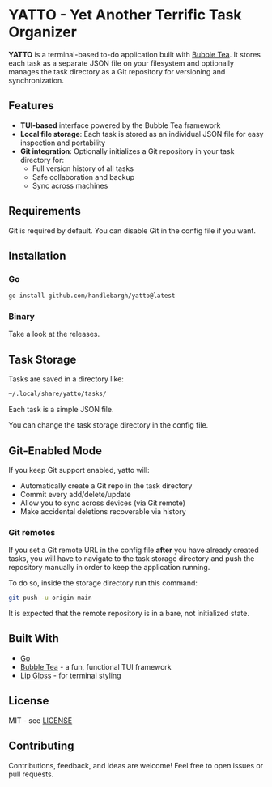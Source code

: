# YATTO - Yet Another Terrific Task Organizer

**YATTO** is a terminal-based to-do application built with
[Bubble Tea](https://github.com/charmbracelet/bubbletea). It stores each task as
a separate JSON file on your filesystem and optionally manages the
task directory as a Git repository for versioning and synchronization.

## Features

- **TUI-based** interface powered by the Bubble Tea framework
- **Local file storage**: Each task is stored as an individual JSON file for easy inspection and portability
- **Git integration**: Optionally initializes a Git repository in your task directory for:
  - Full version history of all tasks
  - Safe collaboration and backup
  - Sync across machines

## Requirements

Git is required by default. You can disable Git in the config file if you want.

## Installation

### Go

```bash
go install github.com/handlebargh/yatto@latest
```

### Binary

Take a look at the releases.

## Task Storage

Tasks are saved in a directory like:

```bash
~/.local/share/yatto/tasks/
```

Each task is a simple JSON file.

You can change the task storage directory in the config file.

## Git-Enabled Mode

If you keep Git support enabled, yatto will:

- Automatically create a Git repo in the task directory
- Commit every add/delete/update
- Allow you to sync across devices (via Git remote)
- Make accidental deletions recoverable via history

### Git remotes

If you set a Git remote URL in the config file **after**
you have already created tasks, you will have to navigate
to the task storage directory and push the repository manually
in order to keep the application running.

To do so, inside the storage directory run this command:

```bash
git push -u origin main
```

It is expected that the remote repository is in a bare, not initialized state.

## Built With

- [Go](https://go.dev)
- [Bubble Tea](https://github.com/charmbracelet/bubbletea) - a fun, functional TUI framework
- [Lip Gloss](https://github.com/charmbracelet/lipgloss) - for terminal styling

## License

MIT - see [LICENSE](LICENSE)

## Contributing

Contributions, feedback, and ideas are welcome! Feel free to open issues or pull requests.
